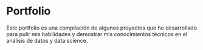 # Portfolio
Este portfolio es una compilación de algunos proyectos que he desarrollado para pulir mis habilidades y demostrar mis conocimientos técnicos en el análisis de datos y data science.

